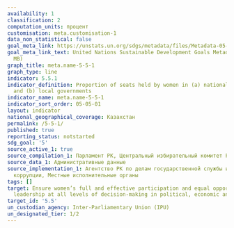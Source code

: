```yaml
---
availability: 1
classification: 2
computation_units: процент
customisation: meta.customisation-1
data_non_statistical: false
goal_meta_link: https://unstats.un.org/sdgs/metadata/files/Metadata-05-05-01.pdf
goal_meta_link_text: United Nations Sustainable Development Goals Metadata (PDF 4.0
  MB)
graph_title: meta.name-5-5-1
graph_type: line
indicator: 5.5.1
indicator_definition: Proportion of seats held by women in (a) national parliaments
  and (b) local governments
indicator_name: meta.name-5-5-1
indicator_sort_order: 05-05-01
layout: indicator
national_geographical_coverage: Казахстан
permalink: /5-5-1/
published: true
reporting_status: notstarted
sdg_goal: '5'
source_active_1: true
source_compilation_1: Парламент РК, Центральный избирательный комитет РК
source_data_1: Административные данные
source_implementation_1: Агентство РК по делам государственной службы и противодействию
  коррупции, Местные исполнительные органы
tags: []
target: Ensure women’s full and effective participation and equal opportunities for
  leadership at all levels of decision-making in political, economic and public life
target_id: '5.5'
un_custodian_agency: Inter-Parliamentary Union (IPU)
un_designated_tier: 1/2
---
```

